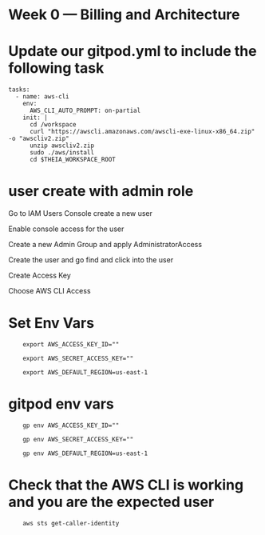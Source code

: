 # Week 0 — Billing and Architecture

# Update our gitpod.yml to include the following task
    tasks:
      - name: aws-cli
        env:
          AWS_CLI_AUTO_PROMPT: on-partial
        init: |
          cd /workspace
          curl "https://awscli.amazonaws.com/awscli-exe-linux-x86_64.zip" -o "awscliv2.zip"
          unzip awscliv2.zip
          sudo ./aws/install
          cd $THEIA_WORKSPACE_ROOT

# user create with admin role
Go to IAM Users Console create a new user

Enable console access for the user

Create a new Admin Group and apply AdministratorAccess

Create the user and go find and click into the user

Create Access Key

Choose AWS CLI Access

# Set Env Vars
        export AWS_ACCESS_KEY_ID=""
        
        export AWS_SECRET_ACCESS_KEY=""
        
        export AWS_DEFAULT_REGION=us-east-1

# gitpod env vars
        gp env AWS_ACCESS_KEY_ID=""
        
        gp env AWS_SECRET_ACCESS_KEY=""
        
        gp env AWS_DEFAULT_REGION=us-east-1

# Check that the AWS CLI is working and you are the expected user
        aws sts get-caller-identity
